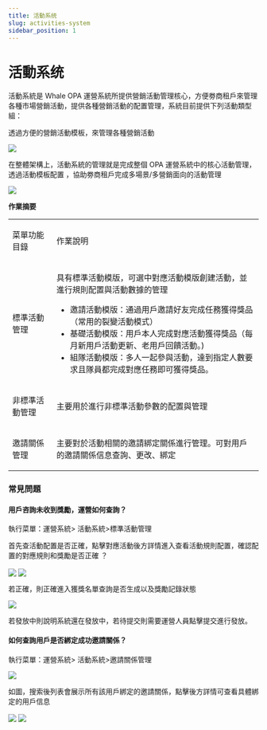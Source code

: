 ```yaml
---
title: 活動系统
slug: activities-system
sidebar_position: 1
---
```



# 活動系统

活動系統是 Whale OPA 運營系統所提供營銷活動管理核心，方便劵商租戶來管理各種市場營銷活動，提供各種營銷活動的配置管理，系統目前提供下列活動類型組：

透過方便的營銷活動模板，來管理各種營銷活動

<img src="/assets/Z1EWbAKzeobvyjxihTocH31Unlg.png" src-width="1276" src-height="920"/>

在整體架構上，活動系統的管理就是完成整個 OPA 運營系統中的核心活動管理，透過活動模板配置 ，協助劵商租戶完成多場景/多營銷面向的活動管理

<img src="/assets/J6S3bdNgXoTFgWx8WAMca1KcnXg.png" src-width="1334" src-height="818"/>

**作業摘要**

<table>
<colgroup>
<col width="130"/>
<col width="659"/>
</colgroup>
<tbody>
<tr>
<td><p>菜單功能目錄</p></td><td><p>作業說明</p></td></tr>
<tr>
<td><p>標準活動管理</p></td><td><p>具有標準活動模版，可選中對應活動模版創建活動，並進行規則配置與活動數據的管理</p>
<ul>
<li>邀請活動模版：通過用戶邀請好友完成任務獲得獎品（常用的裂變活動模式）</li>
<li>基礎活動模版：用戶本人完成對應活動獲得獎品（每月新用戶活動更新、老用戶回饋活動。) </li>
<li>組隊活動模版：多人一起參與活動，達到指定人數要求且隊員都完成對應任務即可獲得獎品。</li>
</ul></td></tr>
<tr>
<td><p>非標準活動管理</p></td><td><p>主要用於進行非標準活動參數的配置與管理</p></td></tr>
<tr>
<td><p>邀請關係管理</p></td><td><p>主要對於活動相關的邀請綁定關係進行管理。可對用戶的邀請關係信息查詢、更改、綁定</p></td></tr>
</tbody>
</table>

### 常見問題

#### 用戶咨詢未收到獎勵，運營如何查詢？

執行菜單：運營系統&gt; 活動系統&gt;標準活動管理

首先查活動配置是否正確，點擊對應活動後方詳情進入查看活動規則配置，確認配置的對應規則和獎勵是否正確 ？

<img src="/assets/XJ46bd9a8oSyrkx6Th0csAWEnoe.png" src-width="3228" src-height="1502" align="center"/>

<img src="/assets/OujMbd5nXoPpxZxb3qycobgGnWb.png" src-width="3214" src-height="1598" align="center"/>

若正確，則正確進入獲獎名單查詢是否生成以及獎勵記錄狀態

<img src="/assets/QdvmbhpimogW6GxqjzLcJRRGn4d.png" src-width="3218" src-height="1114" align="center"/>

若發放中則說明系統還在發放中，若待提交則需要運營人員點擊提交進行發放。

#### 如何查詢用戶是否綁定成功邀請關係？

執行菜單：運營系統&gt; 活動系統&gt;邀請關係管理

<img src="/assets/QfU6btqIYosoqUxnUOwciJKInNb.png" src-width="3234" src-height="1244" align="center"/>

如圖，搜索後列表會展示所有該用戶綁定的邀請關係，點擊後方詳情可查看具體綁定的用戶信息

<img src="/assets/HZwkbQsyToOI5uxfGaIctjPqnJd.png" src-width="3230" src-height="998" align="center"/>

<img src="/assets/VsP8bXdJroJHqPx047UczrYOnAR.png" src-width="3228" src-height="1596" align="center"/>

